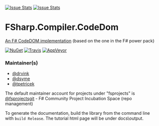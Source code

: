 [![Issue Stats](http://issuestats.com/github/fsprojects/FSharp.Compiler.CodeDom/badge/issue)](http://issuestats.com/github/fsprojects/FSharp.Compiler.CodeDom)
[![Issue Stats](http://issuestats.com/github/fsprojects/FSharp.Compiler.CodeDom/badge/pr)](http://issuestats.com/github/fsprojects/FSharp.Compiler.CodeDom)

FSharp.Compiler.CodeDom
=======================

[An F# CodeDOM implementation](http://fsprojects.github.io/FSharp.Compiler.CodeDom/) (based on the one in the F# power pack)

[![NuGet](https://buildstats.info/nuget/FSharp.Compiler.CodeDom?includePreReleases=true)](https://www.nuget.org/packages/FSharp.Compiler.CodeDom)
[![Travis](https://travis-ci.org/fsprojects/FSharp.Compiler.CodeDom.svg)](https://travis-ci.org/fsprojects/FSharp.Compiler.CodeDom)
[![AppVeyor](https://ci.appveyor.com/api/projects/status/wfq1c27yt1ccu4pj?svg=true)](https://ci.appveyor.com/project/sergey-tihon/fsharp-compiler-codedom)

### Maintainer(s)

- [@drvink](https://github.com/drvink)
- [@dsyme](https://github.com/dsyme)
- [@tpetricek](https://github.com/tpetricek)

The default maintainer account for projects under "fsprojects" is [@fsprojectsgit](https://github.com/fsprojectsgit) - F# Community Project Incubation Space (repo management)

To generate the documentation, build the library from the command line with `build Release`. The tutorial html page will be under docs\output. 
